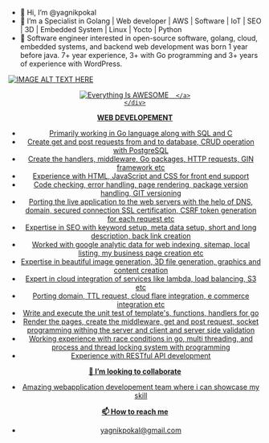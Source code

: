 - 👋 Hi, I’m @yagnikpokal
- 👀 I’m a Specialist in Golang | Web developer | AWS | Software | IoT | SEO | 3D | Embedded System | Linux | Yocto | Python
- 🌱 Software engineer interested in open-source software, golang, cloud, embedded systems, and backend web development was born 1 year before java. 7+ year experience, 3+ with Go programming and 3+ years of experience with WordPress.

[![IMAGE ALT TEXT HERE](https://img.youtube.com/vi/MfeJnKifpB8/0.jpg)](https://youtu.be/MfeJnKifpB8)

<div align="center">
      <a href="https://youtu.be/MfeJnKifpB8">
     <img 
      src="https://img.youtube.com/vi/MfeJnKifpB8/0.jpg" 
      alt="Everything Is AWESOME" 
    
      </a>
    </div>
 
    

************WEB DEVELOPEMENT************

- Primarily working in Go language along with SQL and C
- Create get and post requests from and to database, CRUD operation with PostgreSQL
- Create the handlers, middleware, Go packages, HTTP requests, GIN framework etc
- Experience with HTML, JavaScript and CSS for front end support
- Code checking, error handling, page rendering, package version handling, GIT versioning
- Porting the live application to the web servers with the help of DNS, domain, secured connection SSL certification, CSRF token generation for each request etc
- Expertise in SEO with keyword setup, meta data setup, short and long description, back link creation
- Worked with google analytic data for web indexing, sitemap, local listing, my business page creation etc
- Expertise in beautiful image generation, 3D file generation, graphics and content creation
- Expert in cloud integration of services like lambda, load balancing, S3 etc
- Porting domain, TTL request, cloud flare integration, e commerce integration etc
- Write and execute the unit test of template's, functions, handlers for go
- Render the pages, create the middleware, get and post request, socket programming withing the server and client and server side validation
- Working experience with race conditions in go, multi threading, and process and thread locking system with programming
- Experience with RESTful API development


************💞️ I’m looking to collaborate************

- Amazing webapplication developement team where i can showcase my skill

************📫 How to reach me************
- yagnikpokal@gmail.com

<!---
yagnikpokal/yagnikpokal is a ✨ special ✨ repository because its `README.md` (this file) appears on your GitHub profile.
You can click the Preview link to take a look at your changes.
--->
